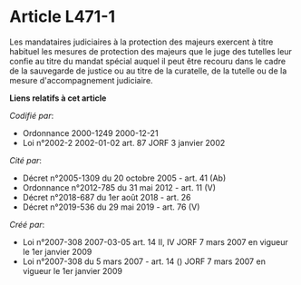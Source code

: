 # Article L471-1

Les mandataires judiciaires à la protection des majeurs exercent à titre habituel les mesures de protection des majeurs que
le juge des tutelles leur confie au titre du mandat spécial auquel il peut être recouru dans le cadre de la sauvegarde de
justice ou au titre de la curatelle, de la tutelle ou de la mesure d'accompagnement judiciaire.

**Liens relatifs à cet article**

_Codifié par_:

  - Ordonnance 2000-1249 2000-12-21
  - Loi n°2002-2 2002-01-02 art. 87 JORF 3 janvier 2002

_Cité par_:

  - Décret n°2005-1309 du 20 octobre 2005 - art. 41 (Ab)
  - Ordonnance n°2012-785 du 31 mai 2012 - art. 11 (V)
  - Décret n°2018-687 du 1er août 2018 - art. 26
  - Décret n°2019-536 du 29 mai 2019 - art. 76 (V)

_Créé par_:

  - Loi n°2007-308 2007-03-05 art. 14 II, IV JORF 7 mars 2007 en vigueur le 1er janvier 2009
  - Loi n°2007-308 du 5 mars 2007 - art. 14 () JORF 7 mars 2007 en vigueur le 1er janvier 2009
